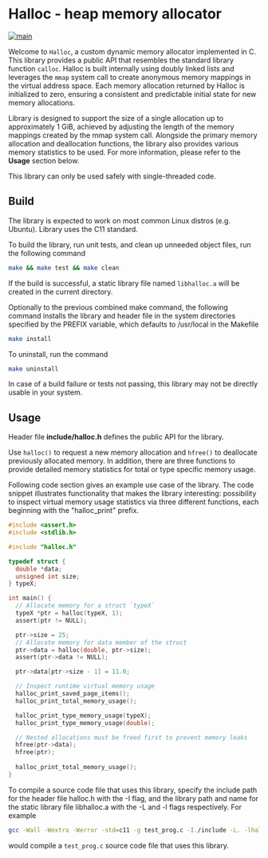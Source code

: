 # Halloc - heap memory allocator #

[![main](https://github.com/elmomoilanen/Halloc/actions/workflows/main.yml/badge.svg)](https://github.com/elmomoilanen/Halloc/actions/workflows/main.yml)

Welcome to `Halloc`, a custom dynamic memory allocator implemented in C. This library provides a public API that resembles the standard library function `calloc`. Halloc is built internally using doubly linked lists and leverages the `mmap` system call to create anonymous memory mappings in the virtual address space. Each memory allocation returned by Halloc is initialized to zero, ensuring a consistent and predictable initial state for new memory allocations.

Library is designed to support the size of a single allocation up to approximately 1 GiB, achieved by adjusting the length of the memory mappings created by the mmap system call. Alongside the primary memory allocation and deallocation functions, the library also provides various memory statistics to be used. For more information, please refer to the **Usage** section below.

This library can only be used safely with single-threaded code.

## Build ##

The library is expected to work on most common Linux distros (e.g. Ubuntu). Library uses the C11 standard.

To build the library, run unit tests, and clean up unneeded object files, run the following command

```bash
make && make test && make clean
```

If the build is successful, a static library file named `libhalloc.a` will be created in the current directory.

Optionally to the previous combined make command, the following command installs the library and header file in the system directories specified by the PREFIX variable, which defaults to /usr/local in the Makefile

```bash
make install
```

To uninstall, run the command

```bash
make uninstall
```

In case of a build failure or tests not passing, this library may not be directly usable in your system.

## Usage ##

Header file **include/halloc.h** defines the public API for the library.

Use `halloc()` to request a new memory allocation and `hfree()` to deallocate previously allocated memory. In addition, there are three functions to provide detailed memory statistics for total or type specific memory usage.

Following code section gives an example use case of the library. The code snippet illustrates functionality that makes the library interesting: possibility to inspect virtual memory usage statistics via three different functions, each beginning with the "halloc_print" prefix.

```C
#include <assert.h>
#include <stdlib.h>

#include "halloc.h"

typedef struct {
  double *data;
  unsigned int size;
} typeX;

int main() {
  // Allocate memory for a struct `typeX`
  typeX *ptr = halloc(typeX, 1);
  assert(ptr != NULL);

  ptr->size = 25;
  // Allocate memory for data member of the struct
  ptr->data = halloc(double, ptr->size);
  assert(ptr->data != NULL);

  ptr->data[ptr->size - 1] = 11.0;

  // Inspect runtime virtual memory usage
  halloc_print_saved_page_items();
  halloc_print_total_memory_usage();

  halloc_print_type_memory_usage(typeX);
  halloc_print_type_memory_usage(double);

  // Nested allocations must be freed first to prevent memory leaks
  hfree(ptr->data);
  hfree(ptr);
  
  halloc_print_total_memory_usage();
}
```

To compile a source code file that uses this library, specify the include path for the header file halloc.h with the -I flag, and the library path and name for the static library file libhalloc.a with the -L and -l flags respectively. For example

```bash
gcc -Wall -Wextra -Werror -std=c11 -g test_prog.c -I./include -L. -lhalloc -o test_prog
```

would compile a `test_prog.c` source code file that uses this library.
